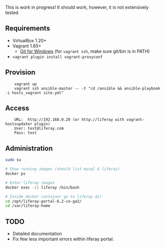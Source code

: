This is work in progress! It should work, however, it is not extensively tested. 


Requirements
------------

- VirtualBox 1.20+
- Vagrant 1.65+
  - [Git for Windows](https://msysgit.github.io/) (for `vagrant ssh`, make sure git/bin is in PATH)
- `vagrant plugin install vagrant-proxyconf`


Provision
---------
        vagrant up
        vagrant ssh ansible-master -- -t "cd /ansible && ansible-playbook -i hosts_vagrant site.yml"

Access
------
        URL:  http://192.168.0.20 (or http://liferay with vagrant-hostsupdater plugin)
        User: test@liferay.com 
        Pass: test

Administration
--------------
```sh
sudo su

# Show running images (should list mysql & liferay)
docker ps 

# Enter liferay images
docker exec -it liferay /bin/bash

# Inside docker container go to liferay dir
cd /opt/liferay-portal-6.2-ce-ga2/
cd /var/liferay-home
```

TODO
----

- Detailed documentation
- Fix few less important errors within liferay portal.
